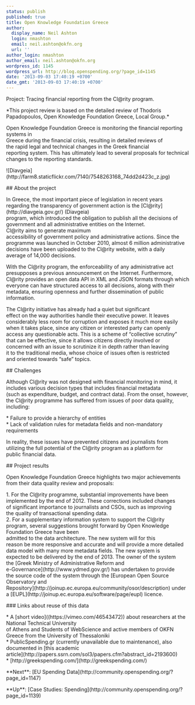 ```yaml
---
status: publish
published: true
title: Open Knowledge Foundation Greece
author:
  display_name: Neil Ashton
  login: nmashton
  email: neil.ashton@okfn.org
  url: ''
author_login: nmashton
author_email: neil.ashton@okfn.org
wordpress_id: 1145
wordpress_url: http://blog.openspending.org/?page_id=1145
date: '2013-09-03 17:40:19 +0700'
date_gmt: '2013-09-03 17:40:19 +0700'
---
```

<div class="well">Project: Tracing financial reporting from the Cl@rity program.</div>
<p>*This project review is based on the detailed review of Thodoris<br />
Papadopoulos, Open Knowledge Foundation Greece, Local Group.*</p>
<p>Open Knowledge Foundation Greece is monitoring the financial reporting systems in<br />
Greece during the financial crisis, resulting in detailed reviews of<br />
the rapid legal and technical changes in the Greek financial<br />
reporting system. This has ultimately lead to several proposals for technical changes to the reporting standards.</p>
<p>![Diavgeia](http://farm8.staticflickr.com/7140/7548263168_74dd2d423c_z.jpg)</p>
<p>## About the project</p>
<p>In Greece, the most important piece of legislation in recent years<br />
regarding the transparency of government action is the [Cl@rity](http://diavgeia.gov.gr/) (Diavgeia)<br />
program, which introduced the obligation to publish all the decisions of<br />
government and all administrative entities on the Internet.<br />
Cl@rity aims to generate maximum<br />
accessibility of government policy and administrative actions. Since the<br />
programme was launched in October 2010, almost 6 million administrative<br />
decisions have been uploaded to the Cl@rity website, with a daily<br />
average of 14,000 decisions.</p>
<p>With the Cl@rity program, the enforceability of any administrative act<br />
presupposes a previous announcement on the Internet. Furthermore,<br />
Cl@rity provides an open data API in XML and JSON formats through which<br />
everyone can have structured access to all decisions, along with their<br />
metadata, ensuring openness and further dissemination of public<br />
information.</p>
<p>The Cl@rity initiative has already had a quiet but significant<br />
effect on the way authorities handle their executive power. It leaves<br />
considerably less room for corruption and exposes it much more easily<br />
when it takes place, since any citizen or interested party can openly<br />
access any questionable acts. This is a scheme of “collective scrutiny”<br />
that can be effective, since it allows citizens directly involved or<br />
concerned with an issue to scrutinize it in depth rather than leaving<br />
it to the traditional media, whose choice of issues often is restricted<br />
and oriented towards “safe” topics.</p>
<p>## Challenges</p>
<p>Although Cl@rity was not designed with financial monitoring in mind, it<br />
includes various decision types that includes financial metadata<br />
(such as expenditure, budget, and contract data). From the onset, however,<br />
the Cl@rity programme has suffered from issues of poor data quality, including:</p>
<p>*  Failure to provide a hierarchy of entities<br />
*  Lack of validation rules for metadata fields and non-mandatory<br />
    requirements</p>
<p>In reality, these issues have prevented citizens and journalists from<br />
utilizing the full potential of the Cl@rity program as a platform for<br />
public financial data.</p>
<p>## Project results</p>
<p>Open Knowledge Foundation Greece highlights two major achievements from their data quality review and proposals:</p>
<p>1.  For the Cl@rity programme, substantial improvements have been<br />
    implemented by the end of 2012. These corrections included changes<br />
    of significant importance to journalists and CSOs, such as improving<br />
    the quality of transactional spending data.<br />
2.  For a supplementary information system to support the Cl@rity<br />
    program, several suggestions brought forward by Open Knowledge Foundation Greece have been<br />
    admitted to the data architecture. The new system will for this<br />
    reason be more responsive and accurate and will provide a more detailed<br />
    data model with many more metadata fields. The new system is<br />
    expected to be delivered by the end of 2013. The owner of the system<br />
    the [Greek Ministry of Administrative Reform and<br />
    e-Governance](http://www.ydmed.gov.gr/) has undertaken to provide<br />
    the source code of the system through the [European Open Source<br />
    Observatory and<br />
    Repository](http://joinup.ec.europa.eu/community/osor/description) under<br />
    a [EUPL](http://joinup.ec.europa.eu/software/page/eupl) licence.</p>
<p>### Links about reuse of this data</p>
<p>*  A [short video]((https://vimeo.com/46543472)) about researchers at the National Technical University<br />
    of Athens and Students of WebScience and active members of OKFN<br />
    Greece from the University of Thessaloniki<br />
*  PublicSpending.gr (currently unavailable due to maintenance), also<br />
    documented in [this academic<br />
    article](http://papers.ssrn.com/sol3/papers.cfm?abstract_id=2193600)<br />
*  [http://greekspending.com/](http://greekspending.com/)</p>
<p>**Next**: [EU Spending Data](http://community.openspending.org/?page_id=1147)</p>
<p>**Up**: [Case Studies: Spending](http://community.openspending.org/?page_id=1139)</p>
